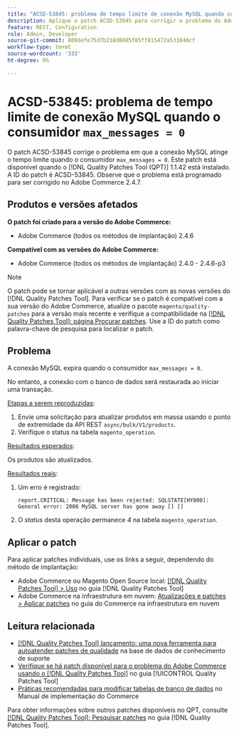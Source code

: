 ```yaml
---
title: "ACSD-53845: problema de tempo limite de conexão MySQL quando consumidor max_messages = 0"
description: Aplique o patch ACSD-53845 para corrigir o problema do Adobe Commerce em que a conexão MySQL atinge o tempo limite quando o consumidor "max_messages = 0".
feature: REST, Configuration
role: Admin, Developer
source-git-commit: 809defe75d7b218d8085f85ff815472a531040cf
workflow-type: tm+mt
source-wordcount: '333'
ht-degree: 0%

---
```


# ACSD-53845: problema de tempo limite de conexão MySQL quando o consumidor `max_messages = 0`

O patch ACSD-53845 corrige o problema em que a conexão MySQL atinge o tempo limite quando o consumidor `max_messages = 0`. Este patch está disponível quando o [!DNL Quality Patches Tool (QPT)] 1.1.42 está instalado. A ID do patch é ACSD-53845. Observe que o problema está programado para ser corrigido no Adobe Commerce 2.4.7.

## Produtos e versões afetados

**O patch foi criado para a versão do Adobe Commerce:**

* Adobe Commerce (todos os métodos de implantação) 2.4.6

**Compatível com as versões do Adobe Commerce:**

* Adobe Commerce (todos os métodos de implantação) 2.4.0 - 2.4.6-p3

>[!NOTE]
>
>O patch pode se tornar aplicável a outras versões com as novas versões do [!DNL Quality Patches Tool]. Para verificar se o patch é compatível com a sua versão do Adobe Commerce, atualize o pacote `magento/quality-patches` para a versão mais recente e verifique a compatibilidade na [[!DNL Quality Patches Tool]: página Procurar patches](https://experienceleague.adobe.com/tools/commerce-quality-patches/index.html). Use a ID do patch como palavra-chave de pesquisa para localizar o patch.

## Problema

A conexão MySQL expira quando o consumidor `max_messages = 0`.

No entanto, a conexão com o banco de dados será restaurada ao iniciar uma transação.

<u>Etapas a serem reproduzidas</u>:

1. Envie uma solicitação para atualizar produtos em massa usando o ponto de extremidade da API REST `async/bulk/V1/products`.
1. Verifique o status na tabela `magento_operation`.

<u>Resultados esperados</u>:

Os produtos são atualizados.

<u>Resultados reais</u>:

1. Um erro é registrado:

   ```
   report.CRITICAL: Message has been rejected: SQLSTATE[HY000]: General error: 2006 MySQL server has gone away [] []
   ```

1. O *status* desta operação permanece *4* na tabela `magento_operation`.

## Aplicar o patch

Para aplicar patches individuais, use os links a seguir, dependendo do método de implantação:

* Adobe Commerce ou Magento Open Source local: [[!DNL Quality Patches Tool] > Uso](/help/tools/quality-patches-tool/usage.md) no guia [!DNL Quality Patches Tool]
* Adobe Commerce na infraestrutura em nuvem: [Atualizações e patches > Aplicar patches](https://experienceleague.adobe.com/docs/commerce-cloud-service/user-guide/develop/upgrade/apply-patches.html) no guia do Commerce na infraestrutura em nuvem

## Leitura relacionada

* [[!DNL Quality Patches Tool] lançamento: uma nova ferramenta para autoatender patches de qualidade](https://experienceleague.adobe.com/en/docs/commerce-knowledge-base/kb/announcements/commerce-announcements/magento-quality-patches-released-new-tool-to-self-serve-quality-patches) na base de dados de conhecimento de suporte
* [Verifique se há patch disponível para o problema do Adobe Commerce usando o  [!DNL Quality Patches Tool]](/help/tools/quality-patches-tool/patches-available-in-qpt/check-patch-for-magento-issue-with-magento-quality-patches.md) no guia [!UICONTROL Quality Patches Tool]
* [Práticas recomendadas para modificar tabelas de banco de dados](https://experienceleague.adobe.com/en/docs/commerce-operations/implementation-playbook/best-practices/development/modifying-core-and-third-party-tables#why-adobe-recommends-avoiding-modifications) no Manual de implementação do Commerce

Para obter informações sobre outros patches disponíveis no QPT, consulte [[!DNL Quality Patches Tool]: Pesquisar patches](https://experienceleague.adobe.com/tools/commerce-quality-patches/index.html) no guia [!DNL Quality Patches Tool].
